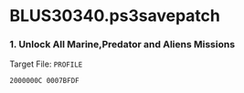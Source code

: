# BLUS30340.ps3savepatch

### 1. Unlock All Marine,Predator and Aliens Missions

Target File: `PROFILE`

```
2000000C 0007BFDF
```

